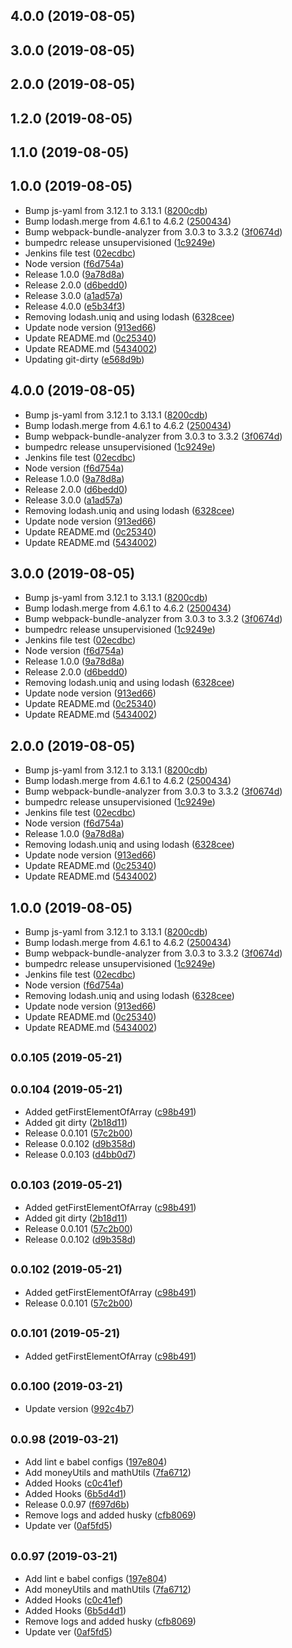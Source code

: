 ## 4.0.0 (2019-08-05)




## 3.0.0 (2019-08-05)




## 2.0.0 (2019-08-05)




## 1.2.0 (2019-08-05)




## 1.1.0 (2019-08-05)




## 1.0.0 (2019-08-05)

* Bump js-yaml from 3.12.1 to 3.13.1 ([8200cdb](https://github.com/tecsinapse/es-utils/commit/8200cdb))
* Bump lodash.merge from 4.6.1 to 4.6.2 ([2500434](https://github.com/tecsinapse/es-utils/commit/2500434))
* Bump webpack-bundle-analyzer from 3.0.3 to 3.3.2 ([3f0674d](https://github.com/tecsinapse/es-utils/commit/3f0674d))
* bumpedrc release unsupervisioned ([1c9249e](https://github.com/tecsinapse/es-utils/commit/1c9249e))
* Jenkins file test ([02ecdbc](https://github.com/tecsinapse/es-utils/commit/02ecdbc))
* Node version ([f6d754a](https://github.com/tecsinapse/es-utils/commit/f6d754a))
* Release 1.0.0 ([9a78d8a](https://github.com/tecsinapse/es-utils/commit/9a78d8a))
* Release 2.0.0 ([d6bedd0](https://github.com/tecsinapse/es-utils/commit/d6bedd0))
* Release 3.0.0 ([a1ad57a](https://github.com/tecsinapse/es-utils/commit/a1ad57a))
* Release 4.0.0 ([e5b34f3](https://github.com/tecsinapse/es-utils/commit/e5b34f3))
* Removing lodash.uniq and using lodash ([6328cee](https://github.com/tecsinapse/es-utils/commit/6328cee))
* Update node version ([913ed66](https://github.com/tecsinapse/es-utils/commit/913ed66))
* Update README.md ([0c25340](https://github.com/tecsinapse/es-utils/commit/0c25340))
* Update README.md ([5434002](https://github.com/tecsinapse/es-utils/commit/5434002))
* Updating git-dirty ([e568d9b](https://github.com/tecsinapse/es-utils/commit/e568d9b))



## 4.0.0 (2019-08-05)

* Bump js-yaml from 3.12.1 to 3.13.1 ([8200cdb](https://github.com/tecsinapse/es-utils/commit/8200cdb))
* Bump lodash.merge from 4.6.1 to 4.6.2 ([2500434](https://github.com/tecsinapse/es-utils/commit/2500434))
* Bump webpack-bundle-analyzer from 3.0.3 to 3.3.2 ([3f0674d](https://github.com/tecsinapse/es-utils/commit/3f0674d))
* bumpedrc release unsupervisioned ([1c9249e](https://github.com/tecsinapse/es-utils/commit/1c9249e))
* Jenkins file test ([02ecdbc](https://github.com/tecsinapse/es-utils/commit/02ecdbc))
* Node version ([f6d754a](https://github.com/tecsinapse/es-utils/commit/f6d754a))
* Release 1.0.0 ([9a78d8a](https://github.com/tecsinapse/es-utils/commit/9a78d8a))
* Release 2.0.0 ([d6bedd0](https://github.com/tecsinapse/es-utils/commit/d6bedd0))
* Release 3.0.0 ([a1ad57a](https://github.com/tecsinapse/es-utils/commit/a1ad57a))
* Removing lodash.uniq and using lodash ([6328cee](https://github.com/tecsinapse/es-utils/commit/6328cee))
* Update node version ([913ed66](https://github.com/tecsinapse/es-utils/commit/913ed66))
* Update README.md ([0c25340](https://github.com/tecsinapse/es-utils/commit/0c25340))
* Update README.md ([5434002](https://github.com/tecsinapse/es-utils/commit/5434002))



## 3.0.0 (2019-08-05)

* Bump js-yaml from 3.12.1 to 3.13.1 ([8200cdb](https://github.com/tecsinapse/es-utils/commit/8200cdb))
* Bump lodash.merge from 4.6.1 to 4.6.2 ([2500434](https://github.com/tecsinapse/es-utils/commit/2500434))
* Bump webpack-bundle-analyzer from 3.0.3 to 3.3.2 ([3f0674d](https://github.com/tecsinapse/es-utils/commit/3f0674d))
* bumpedrc release unsupervisioned ([1c9249e](https://github.com/tecsinapse/es-utils/commit/1c9249e))
* Jenkins file test ([02ecdbc](https://github.com/tecsinapse/es-utils/commit/02ecdbc))
* Node version ([f6d754a](https://github.com/tecsinapse/es-utils/commit/f6d754a))
* Release 1.0.0 ([9a78d8a](https://github.com/tecsinapse/es-utils/commit/9a78d8a))
* Release 2.0.0 ([d6bedd0](https://github.com/tecsinapse/es-utils/commit/d6bedd0))
* Removing lodash.uniq and using lodash ([6328cee](https://github.com/tecsinapse/es-utils/commit/6328cee))
* Update node version ([913ed66](https://github.com/tecsinapse/es-utils/commit/913ed66))
* Update README.md ([0c25340](https://github.com/tecsinapse/es-utils/commit/0c25340))
* Update README.md ([5434002](https://github.com/tecsinapse/es-utils/commit/5434002))



## 2.0.0 (2019-08-05)

* Bump js-yaml from 3.12.1 to 3.13.1 ([8200cdb](https://github.com/tecsinapse/es-utils/commit/8200cdb))
* Bump lodash.merge from 4.6.1 to 4.6.2 ([2500434](https://github.com/tecsinapse/es-utils/commit/2500434))
* Bump webpack-bundle-analyzer from 3.0.3 to 3.3.2 ([3f0674d](https://github.com/tecsinapse/es-utils/commit/3f0674d))
* bumpedrc release unsupervisioned ([1c9249e](https://github.com/tecsinapse/es-utils/commit/1c9249e))
* Jenkins file test ([02ecdbc](https://github.com/tecsinapse/es-utils/commit/02ecdbc))
* Node version ([f6d754a](https://github.com/tecsinapse/es-utils/commit/f6d754a))
* Release 1.0.0 ([9a78d8a](https://github.com/tecsinapse/es-utils/commit/9a78d8a))
* Removing lodash.uniq and using lodash ([6328cee](https://github.com/tecsinapse/es-utils/commit/6328cee))
* Update node version ([913ed66](https://github.com/tecsinapse/es-utils/commit/913ed66))
* Update README.md ([0c25340](https://github.com/tecsinapse/es-utils/commit/0c25340))
* Update README.md ([5434002](https://github.com/tecsinapse/es-utils/commit/5434002))



## 1.0.0 (2019-08-05)

* Bump js-yaml from 3.12.1 to 3.13.1 ([8200cdb](https://github.com/tecsinapse/es-utils/commit/8200cdb))
* Bump lodash.merge from 4.6.1 to 4.6.2 ([2500434](https://github.com/tecsinapse/es-utils/commit/2500434))
* Bump webpack-bundle-analyzer from 3.0.3 to 3.3.2 ([3f0674d](https://github.com/tecsinapse/es-utils/commit/3f0674d))
* bumpedrc release unsupervisioned ([1c9249e](https://github.com/tecsinapse/es-utils/commit/1c9249e))
* Jenkins file test ([02ecdbc](https://github.com/tecsinapse/es-utils/commit/02ecdbc))
* Node version ([f6d754a](https://github.com/tecsinapse/es-utils/commit/f6d754a))
* Removing lodash.uniq and using lodash ([6328cee](https://github.com/tecsinapse/es-utils/commit/6328cee))
* Update node version ([913ed66](https://github.com/tecsinapse/es-utils/commit/913ed66))
* Update README.md ([0c25340](https://github.com/tecsinapse/es-utils/commit/0c25340))
* Update README.md ([5434002](https://github.com/tecsinapse/es-utils/commit/5434002))



## <small>0.0.105 (2019-05-21)</small>




## <small>0.0.104 (2019-05-21)</small>

* Added getFirstElementOfArray ([c98b491](https://github.com/tecsinapse/es-utils/commit/c98b491))
* Added git dirty ([2b18d11](https://github.com/tecsinapse/es-utils/commit/2b18d11))
* Release 0.0.101 ([57c2b00](https://github.com/tecsinapse/es-utils/commit/57c2b00))
* Release 0.0.102 ([d9b358d](https://github.com/tecsinapse/es-utils/commit/d9b358d))
* Release 0.0.103 ([d4bb0d7](https://github.com/tecsinapse/es-utils/commit/d4bb0d7))



## <small>0.0.103 (2019-05-21)</small>

* Added getFirstElementOfArray ([c98b491](https://github.com/tecsinapse/es-utils/commit/c98b491))
* Added git dirty ([2b18d11](https://github.com/tecsinapse/es-utils/commit/2b18d11))
* Release 0.0.101 ([57c2b00](https://github.com/tecsinapse/es-utils/commit/57c2b00))
* Release 0.0.102 ([d9b358d](https://github.com/tecsinapse/es-utils/commit/d9b358d))



## <small>0.0.102 (2019-05-21)</small>

* Added getFirstElementOfArray ([c98b491](https://github.com/tecsinapse/es-utils/commit/c98b491))
* Release 0.0.101 ([57c2b00](https://github.com/tecsinapse/es-utils/commit/57c2b00))



## <small>0.0.101 (2019-05-21)</small>

* Added getFirstElementOfArray ([c98b491](https://github.com/tecsinapse/es-utils/commit/c98b491))



<a name="0.0.100"></a>
## <small>0.0.100 (2019-03-21)</small>

* Update version ([992c4b7](https://github.com/tecsinapse/es-utils/commit/992c4b7))



<a name="0.0.98"></a>
## <small>0.0.98 (2019-03-21)</small>

* Add lint e babel configs ([197e804](https://github.com/tecsinapse/es-utils/commit/197e804))
* Add moneyUtils and mathUtils ([7fa6712](https://github.com/tecsinapse/es-utils/commit/7fa6712))
* Added Hooks ([c0c41ef](https://github.com/tecsinapse/es-utils/commit/c0c41ef))
* Added Hooks ([6b5d4d1](https://github.com/tecsinapse/es-utils/commit/6b5d4d1))
* Release 0.0.97 ([f697d6b](https://github.com/tecsinapse/es-utils/commit/f697d6b))
* Remove logs and added husky ([cfb8069](https://github.com/tecsinapse/es-utils/commit/cfb8069))
* Update ver ([0af5fd5](https://github.com/tecsinapse/es-utils/commit/0af5fd5))



<a name="0.0.97"></a>
## <small>0.0.97 (2019-03-21)</small>

* Add lint e babel configs ([197e804](https://github.com/tecsinapse/es-utils/commit/197e804))
* Add moneyUtils and mathUtils ([7fa6712](https://github.com/tecsinapse/es-utils/commit/7fa6712))
* Added Hooks ([c0c41ef](https://github.com/tecsinapse/es-utils/commit/c0c41ef))
* Added Hooks ([6b5d4d1](https://github.com/tecsinapse/es-utils/commit/6b5d4d1))
* Remove logs and added husky ([cfb8069](https://github.com/tecsinapse/es-utils/commit/cfb8069))
* Update ver ([0af5fd5](https://github.com/tecsinapse/es-utils/commit/0af5fd5))



